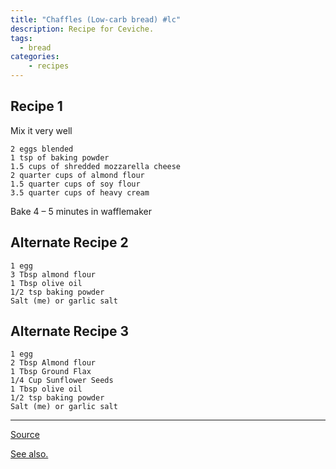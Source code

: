 ```yaml
---
title: "Chaffles (Low-carb bread) #lc"
description: Recipe for Ceviche.
tags:
  - bread
categories:
    - recipes
---
```


## Recipe 1

Mix it very well

```
2 eggs blended
1 tsp of baking powder
1.5 cups of shredded mozzarella cheese
2 quarter cups of almond flour
1.5 quarter cups of soy flour
3.5 quarter cups of heavy cream
```

Bake 4 – 5 minutes in wafflemaker

## Alternate Recipe 2

```
1 egg
3 Tbsp almond flour
1 Tbsp olive oil
1/2 tsp baking powder
Salt (me) or garlic salt
```

## Alternate Recipe 3

```
1 egg
2 Tbsp Almond flour
1 Tbsp Ground Flax
1/4 Cup Sunflower Seeds
1 Tbsp olive oil
1/2 tsp baking powder
Salt (me) or garlic salt
```

---

[Source](https://www.youtube.com/watch?v=qcb0-uzxmGI)

[See also.](https://www.youtube.com/watch?v=_9UTpPtfk2A)
